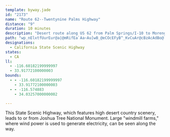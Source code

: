 ```yaml
---
template: byway.jade
id: "2173"
name: "Route 62--Twentynine Palms Highway"
distance: "9"
duration: 10 minutes
description: "Desert route along US 62 from Palm Springs/I-10 to Morengo Valley."
path: "wp_nElxtfUurEur@a|@mRifEa`Aa~Au]wB_@eCOcEFyB^_KvCuAr@cBzAcAdBo@`BsB~IcAlB}@dAaBrAq@XsGxAyB`A}BzBoDpFgBxAmGxBaL~CiAH_BAoEYoBC_Cb@yBfAcAdAyA`CcExMiAfCgApA{A`AyIxD"
designations: 
  - California State Scenic Highway
states: 
  - CA
ll: 
  - -116.60182199999997
  - 33.91772100000003
bounds: 
  - - -116.60182199999997
    - 33.91772100000003
  - - -116.574883
    - 34.03257000000002

---
```


This State Scenic Highway, which features high desert country
scenery, leads to or from Joshua Tree National Monument. Large
"windmill farms," where wind power is used to generate electricity,
can be seen along the way.  
